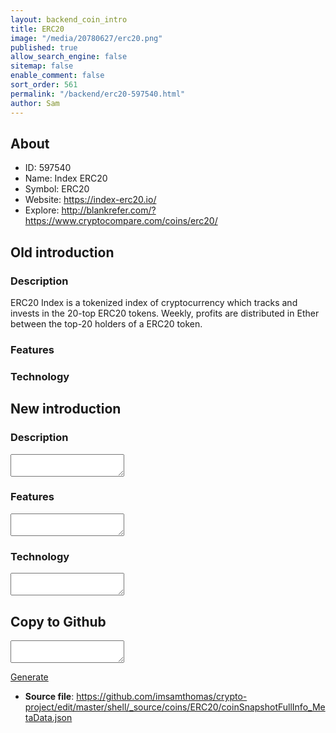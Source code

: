 ```yaml
---
layout: backend_coin_intro
title: ERC20
image: "/media/20780627/erc20.png"
published: true
allow_search_engine: false
sitemap: false
enable_comment: false
sort_order: 561
permalink: "/backend/erc20-597540.html"
author: Sam
---
```


## About

- ID: 597540
- Name: Index ERC20
- Symbol: ERC20
- Website: https://index-erc20.io/
- Explore: http://blankrefer.com/?https://www.cryptocompare.com/coins/erc20/


## Old introduction

### Description

<p>ERC20 Index is a tokenized index of cryptocurrency which tracks and invests in the 20-top ERC20 tokens. Weekly, profits are distributed in Ether between the top-20 holders of a ERC20 token.</p>

### Features


### Technology




## New introduction


### Description
<textarea id="meta_description" name="description"></textarea>

### Features
<textarea id="meta_features" name="features"></textarea>

### Technology
<textarea id="meta_technology" name="technology"></textarea>


## Copy to Github

<textarea id="coinsnapshotfullinfo_metadata"></textarea>

<a href="#gen" onclick="generateMetaDatJson()">Generate</a>

- **Source file**: <a href="https://github.com/imsamthomas/crypto-project/edit/master/shell/_source/coins/ERC20/coinSnapshotFullInfo_MetaData.json">https://github.com/imsamthomas/crypto-project/edit/master/shell/_source/coins/ERC20/coinSnapshotFullInfo_MetaData.json</a>

